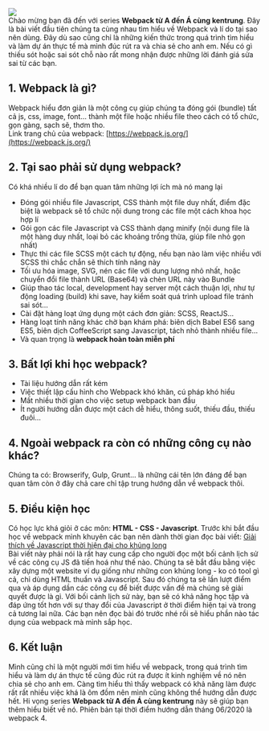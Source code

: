 ![](https://images.viblo.asia/2090b88e-6ec0-49fe-b677-65e927fafc2e.png) <br>
Chào mừng bạn đã đến với series **Webpack từ A đến Á cùng kentrung**. Đây là bài viết đầu tiên chúng ta cùng nhau tìm hiểu về Webpack và lí do tại sao nên dùng. Đây dù sao cũng chỉ là những kiến thức trong quá trình tìm hiểu và làm dự án thực tế mà mình đúc rút ra và chia sẻ cho anh em. Nếu có gì thiếu sót hoặc sai sót chỗ nào rất mong nhận được những lời đánh giá sửa sai từ các bạn.
## 1. Webpack là gì?
Webpack hiểu đơn giản là một công cụ giúp chúng ta đóng gói (bundle) tất cả js, css, image, font... thành một file hoặc nhiều file theo cách có tổ chức, gọn gàng, sạch sẽ, thơm tho.  <br>
Link trang chủ của webpack: [https://webpack.js.org/](https://webpack.js.org/)
## 2. Tại sao phải sử dụng webpack?
Có khá nhiều lí do để bạn quan tâm những lợi ích mà nó mang lại
* Đóng gói nhiều file Javascript, CSS thành một file duy nhất, điểm đặc biệt là webpack sẽ tổ chức nội dung trong các file một cách khoa học hợp lí
* Gói gọn các file Javascript và CSS thành dạng minify (nội dung file là một hàng duy nhất, loại bỏ các khoảng trống thừa, giúp file nhỏ gọn nhất)
* Thực thi các file SCSS một cách tự động, nếu bạn nào làm việc nhiều với SCSS thì chắc chắn sẽ thích tính năng này
* Tối ưu hóa image, SVG, nén các file với dung lượng nhỏ nhất, hoặc chuyển đổi file thành URL (Base64) và chèn URL này vào Bundle
* Giúp thao tác local, development hay server một cách thuận lợi, như tự động loading (build) khi save, hay kiểm soát quá trình upload file tránh sai sót...
* Cài đặt hàng loạt ứng dụng một cách đơn giản: SCSS, ReactJS...
* Hàng loạt tính năng khác chờ bạn khám phá: biên dịch Babel ES6 sang ES5, biên dịch CoffeeScript sang Javascript, tách nhỏ thành nhiều file...
* Và quan trọng là **webpack hoàn toàn miễn phí**
## 3. Bất lợi khi học webpack?
* Tài liệu hướng dẫn rất kém
* Việc thiết lập cấu hình cho Webpack khó khăn, cú pháp khó hiểu
* Mất nhiều thời gian cho việc setup webpack ban đầu
* Ít người hướng dẫn được một cách dễ hiểu, thông suốt, thiếu đầu, thiếu đuôi...
## 4. Ngoài webpack ra còn có những công cụ nào khác?
Chúng ta có: Browserify, Gulp, Grunt... là những cái tên lớn đáng để bạn quan tâm còn ở đây chả care chỉ tập trung hướng dẫn về webpack thôi.
## 5. Điều kiện học
Có học lực khá giỏi ở các môn: **HTML - CSS - Javascript**. Trước khi bắt đầu học về webpack mình khuyên các bạn nên dành thời gian đọc bài viết: [Giải thích về Javascript thời hiện đại cho khủng long](https://viblo.asia/p/giai-thich-ve-javascript-thoi-hien-dai-cho-khung-long-Eb85oBM2l2G) <br />
Bài viết này phải nói là rất hay cung cấp cho người đọc một bối cảnh lịch sử về các công cụ JS đã tiến hoá như thế nào. Chúng ta sẽ bắt đầu bằng việc xây dựng một website ví dụ giống như những con khủng long - ko có tool gì cả, chỉ dùng HTML thuần và Javascript. Sau đó chúng ta sẽ lần lượt điểm qua và áp dụng dần các công cụ để biết được vấn đề mà chúng sẽ giải quyết được là gì. Với bối cảnh lịch sử này, bạn sẽ có khả năng học tập và đáp ứng tốt hơn với sự thay đổi của Javascript ở thời điểm hiện tại và trong cả tương lai nữa. Các bạn nên đọc bài đó trước nhé rồi sẽ hiểu phần nào tác dụng của webpack mà mình sắp học.
## 6. Kết luận
Mình cũng chỉ là một người mới tìm hiểu về webpack, trong quá trình tìm hiểu và làm dự án thực tế cũng đúc rút ra được ít kinh nghiệm về nó nên chia sẻ cho anh em. Càng tìm hiểu thì thấy webpack có khả năng làm được rất rất nhiều việc khá là ôm đồm nên mình cũng không thể hướng dẫn được hết. Hi vọng series **Webpack từ A đến Á cùng kentrung** này sẽ giúp bạn thêm hiểu biết về nó. Phiên bản tại thời điểm hướng dẫn tháng 06/2020 là webpack 4.